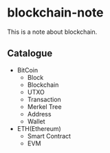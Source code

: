 # blockchain-note
This is a note about blockchain.



## Catalogue

- BitCoin
  - Block
  - Blockchain
  - UTXO
  - Transaction
  - Merkel Tree
  - Address
  - Wallet
- ETH(Ethereum)
  - Smart Contract
  - EVM

